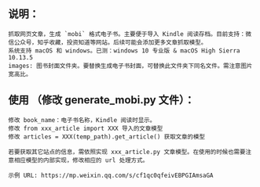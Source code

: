 ## 说明：
    抓取网页文章，生成 `mobi` 格式电子书。主要便于导入 Kindle 阅读存档。目前支持：微信公众号，知乎收藏，投资知道等网站。后续可能会添加更多文章抓取模型。
    系统支持 macOS 和 windows。已测：windows 10 专业版 & macOS High Sierra 10.13.5
    images: 图书封面文件夹。要替换生成电子书封面，可替换此文件夹下同名文件。需注意图片宽高比。
## 使用 （修改 generate_mobi.py 文件）：
    修改 book_name：电子书名称，Kindle 阅读时显示。
    修改 from xxx_article import XXX 导入的文章模型
    修改 articles = XXX(temp_path).get_article() 获取文章的模型

    若要获取其它站点的信息，需依照实现 xxx_article.py 文章模型。在使用的时候也需要注意相应模型的内部实现，修改相应的 url 处理方式。

    示例 URL: https://mp.weixin.qq.com/s/cf1qc0qfeivEBPGIAmsaGA
